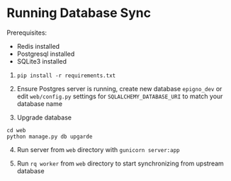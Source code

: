 # Running Database Sync

Prerequisites:
* Redis installed
* Postgresql installed
* SQLite3 installed

1. ```pip install -r requirements.txt```

2. Ensure Postgres server is running, create new database `epigno_dev` or edit `web/config.py` settings for `SQLALCHEMY_DATABASE_URI` to match your database name

3. Upgrade database
```
cd web
python manage.py db upgarde
```

4. Run server from `web` directory with `gunicorn server:app` 

5. Run `rq worker` from `web` directory to start synchronizing from upstream database